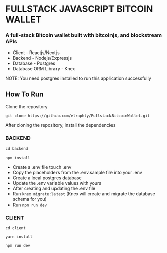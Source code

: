 # FULLSTACK JAVASCRIPT BITCOIN WALLET 

### A full-stack Bitcoin wallet built with bitcoinjs, and blockstream APIs

- Client - Reactjs/Nextjs
- Backend - Nodejs/Expressjs
- Database - Postgres
- Database ORM Library - Knex

NOTE: You need postgres installed to run this application successfully

## How To Run

  Clone the repository

  ```git clone https://github.com/elraphty/FullstackBitcoinWallet.git```

  After cloning the repository, install the dependencies

  ### BACKEND

  ```cd backend```

  ``` npm install  ```

   - Create a .env file touch .env
   - Copy the placeholders from the .env.sample file into your .env 
   - Create a local postgres database
   - Update the .env variable values with yours
   - After creating and updating the .env file
   - Run ``` knex migrate:latest ```  (Knex will create and migrate the database schema for you)  
   - Run ``` npm run dev ```


  ### CLIENT

  ```cd client ```

  ``` yarn install ```
  
  ``` npm run dev  ```

  